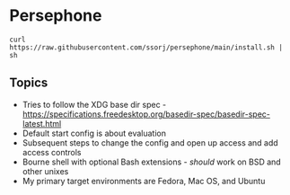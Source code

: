 # Persephone

~~~ shell
curl https://raw.githubusercontent.com/ssorj/persephone/main/install.sh | sh
~~~

## Topics

 - Tries to follow the XDG base dir spec - https://specifications.freedesktop.org/basedir-spec/basedir-spec-latest.html
 - Default start config is about evaluation
 - Subsequent steps to change the config and open up access and add access controls
 - Bourne shell with optional Bash extensions - *should* work on BSD and other unixes
 - My primary target environments are Fedora, Mac OS, and Ubuntu
